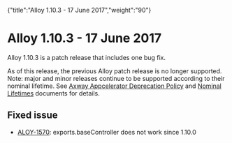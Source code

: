 {"title":"Alloy 1.10.3 - 17 June 2017","weight":"90"} 

# Alloy 1.10.3 - 17 June 2017

Alloy 1.10.3 is a patch release that includes one bug fix.

As of this release, the previous Alloy patch release is no longer supported. Note: major and minor releases continue to be supported according to their nominal lifetime. See [Axway Appcelerator Deprecation Policy](/docs/appc/AMPLIFY_Appcelerator_Services_Overview/Axway_Appcelerator_Deprecation_Policy/) and [Nominal Lifetimes](/docs/appc/AMPLIFY_Appcelerator_Services_Overview/Axway_Appcelerator_Product_Lifecycle/#NominalLifetimes) documents for details.

## Fixed issue

*   [ALOY-1570](https://jira.appcelerator.org/browse/ALOY-1570): exports.baseController does not work since 1.10.0